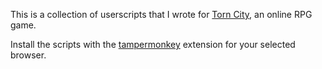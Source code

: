 This is a collection of userscripts that I wrote for [Torn City](https://www.torn.com/2896714), an online RPG game.

Install the scripts with the [tampermonkey](https://www.tampermonkey.net) extension for your selected browser.
